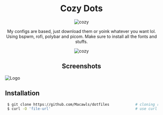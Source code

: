 <h1 align="center">Cozy Dots</h1>

<p align="center">
  <img src="https://i.imgur.com/zOUwbVC.jpg?raw=true" alt="cozy"/>
</p>
<p align="center">
My configs are based, just download them or yoink whatever you want lol. 
<br /> Using bspwm, rofi, polybar and picom. Make sure to install all the fonts and stuffs. 
</p>
<p align="center">
  <img src="https://i.imgur.com/Ipj6MYa.gif?raw=true" alt="cozy"/>
</p>
<h2 align="center">Screenshots</h2>

![Logo](https://i.imgur.com/6pGzAgU.png)

## Installation

```bash
 $ git clone https://github.com/Macawls/dotfiles            # cloning repo
 $ curl -O 'file-url'                                       # use curl or wget for specific files
```
